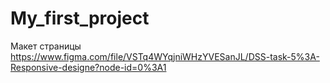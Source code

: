 # My_first_project
Макет страницы https://www.figma.com/file/VSTq4WYqjniWHzYVESanJL/DSS-task-5%3A-Responsive-designe?node-id=0%3A1
